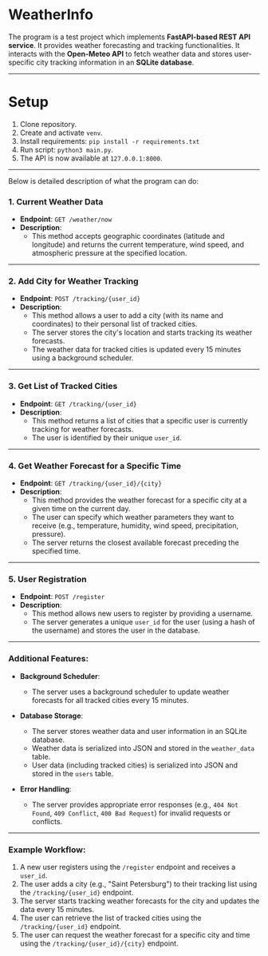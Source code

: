 # WeatherInfo
The program is a test project which implements **FastAPI-based REST API service**. It provides weather forecasting and tracking functionalities. It interacts with the **Open-Meteo API** to fetch weather data and stores user-specific city tracking information in an **SQLite database**. 

---

# Setup
1. Clone repository.
2. Create and activate `venv`.
3. Install requirements: `pip install -r requirements.txt`
4. Run script: `python3 main.py`.
5. The API is now available at `127.0.0.1:8000`.
---

Below is detailed description of what the program can do:
### 1. **Current Weather Data**
   - **Endpoint**: `GET /weather/now`
   - **Description**: 
     - This method accepts geographic coordinates (latitude and longitude) and returns the current temperature, wind speed, and atmospheric pressure at the specified location.
---

### 2. **Add City for Weather Tracking**
   - **Endpoint**: `POST /tracking/{user_id}`
   - **Description**: 
     - This method allows a user to add a city (with its name and coordinates) to their personal list of tracked cities.
     - The server stores the city's location and starts tracking its weather forecasts.
     - The weather data for tracked cities is updated every 15 minutes using a background scheduler.

---

### 3. **Get List of Tracked Cities**
   - **Endpoint**: `GET /tracking/{user_id}`
   - **Description**: 
     - This method returns a list of cities that a specific user is currently tracking for weather forecasts.
     - The user is identified by their unique `user_id`.

---

### 4. **Get Weather Forecast for a Specific Time**
   - **Endpoint**: `GET /tracking/{user_id}/{city}`
   - **Description**: 
     - This method provides the weather forecast for a specific city at a given time on the current day.
     - The user can specify which weather parameters they want to receive (e.g., temperature, humidity, wind speed, precipitation, pressure).
     - The server returns the closest available forecast preceding the specified time.

---

### 5. **User Registration**
   - **Endpoint**: `POST /register`
   - **Description**: 
     - This method allows new users to register by providing a username.
     - The server generates a unique `user_id` for the user (using a hash of the username) and stores the user in the database.

---

### Additional Features:
- **Background Scheduler**:
  - The server uses a background scheduler to update weather forecasts for all tracked cities every 15 minutes.
  
- **Database Storage**:
  - The server stores weather data and user information in an SQLite database.
  - Weather data is serialized into JSON and stored in the `weather_data` table.
  - User data (including tracked cities) is serialized into JSON and stored in the `users` table.

- **Error Handling**:
  - The server provides appropriate error responses (e.g., `404 Not Found`, `409 Conflict`, `400 Bad Request`) for invalid requests or conflicts.

---

### Example Workflow:
1. A new user registers using the `/register` endpoint and receives a `user_id`.
2. The user adds a city (e.g., "Saint Petersburg") to their tracking list using the `/tracking/{user_id}` endpoint.
3. The server starts tracking weather forecasts for the city and updates the data every 15 minutes.
4. The user can retrieve the list of tracked cities using the `/tracking/{user_id}` endpoint.
5. The user can request the weather forecast for a specific city and time using the `/tracking/{user_id}/{city}` endpoint.
